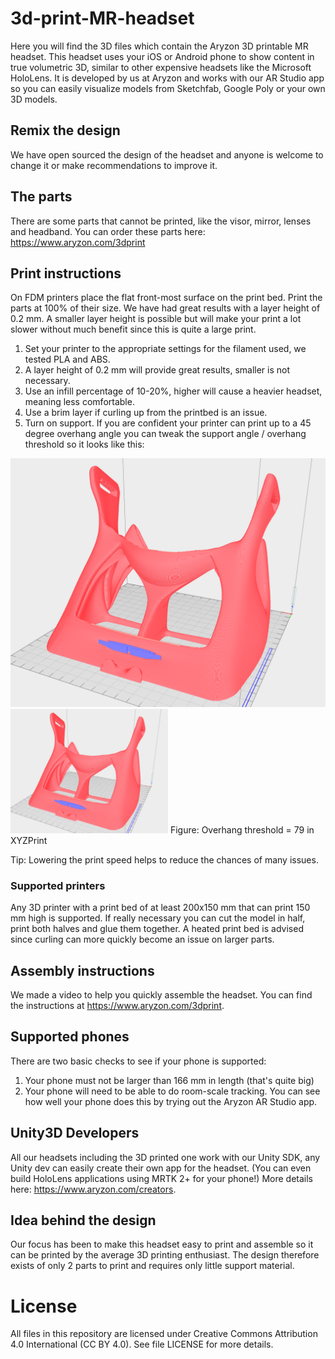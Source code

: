 # 3d-print-MR-headset
Here you will find the 3D files which contain the Aryzon 3D printable MR headset. This headset uses your iOS or Android phone to show content in true volumetric 3D, similar to other expensive headsets like the Microsoft HoloLens. It is developed by us at Aryzon and works with our AR Studio app so you can easily visualize models from Sketchfab, Google Poly or your own 3D models.

## Remix the design
We have open sourced the design of the headset and anyone is welcome to change it or make recommendations to improve it.

## The parts
There are some parts that cannot be printed, like the visor, mirror, lenses and headband. You can order these parts here: https://www.aryzon.com/3dprint

## Print instructions
On FDM printers place the flat front-most surface on the print bed. Print the parts at 100% of their size. We have had great results with a layer height of 0.2 mm. A smaller layer height is possible but will make your print a lot slower without much benefit since this is quite a large print.

1) Set your printer to the appropriate settings for the filament used, we tested PLA and ABS.
2) A layer height of 0.2 mm will provide great results, smaller is not necessary.
3) Use an infill percentage of 10-20%, higher will cause a heavier headset, meaning less comfortable.
4) Use a brim layer if curling up from the printbed is an issue.
5) Turn on support. If you are confident your printer can print up to a 45 degree overhang angle you can tweak the support angle / overhang threshold so it looks like this:

![](/Media/SupportAngle.png)
<img src="/Media/SupportAngle.png"  width="50%" height="50%">
Figure: Overhang threshold = 79 in XYZPrint

Tip: Lowering the print speed helps to reduce the chances of many issues.

### Supported printers
Any 3D printer with a print bed of at least 200x150 mm that can print 150 mm high is supported.
If really necessary you can cut the model in half, print both halves and glue them together. A heated print bed is advised since curling can more quickly become an issue on larger parts.

## Assembly instructions
We made a video to help you quickly assemble the headset. You can find the instructions at https://www.aryzon.com/3dprint.

## Supported phones
There are two basic checks to see if your phone is supported:
1) Your phone must not be larger than 166 mm in length (that's quite big)
2) Your phone will need to be able to do room-scale tracking. You can see how well your phone does this by trying out the Aryzon AR Studio app.

## Unity3D Developers
All our headsets including the 3D printed one work with our Unity SDK, any Unity dev can easily create their own app for the headset. (You can even build HoloLens applications using MRTK 2+ for your phone!) More details here: https://www.aryzon.com/creators.

## Idea behind the design
Our focus has been to make this headset easy to print and assemble so it can be printed by the average 3D printing enthusiast. The design therefore exists of only 2 parts to print and requires only little support material.

# License
All files in this repository are licensed under Creative Commons Attribution 4.0 International (CC BY 4.0). See file LICENSE for more details.
